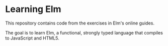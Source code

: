 # Learning Elm
This repository contains code from the exercises in Elm's online guides.

The goal is to learn Elm, a functional, strongly typed language that compiles to
JavaScript and HTML5.
